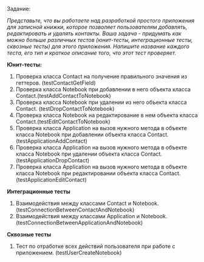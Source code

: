 Задание:

*Представьте, что вы работаете над разработкой простого приложения для записной книжки, которое позволяет пользователям добавлять, редактировать и удалять контакты.
Ваша задача - придумать как можно больше различных тестов (юнит-тесты, интеграционные тесты, сквозные тесты) для этого приложения. Напишите название каждого теста, его тип и краткое описание того, что этот тест проверяет.*



**Юнит-тесты:**
1. Проверка класса Contact на получение правильного значения из геттеров. (testContactGetField)
2. Проверка класса Notebook при добавлении в него объекта класса Contact.(testAddContactToNotebook)
3. Проверка класса Notebook при удалении из него объекта класса Contact. (testDropContactToNotebook)
4. Проверка класса Notebook на редактирование в нем объекта класса Contact.(testEditContactToNotebook)
5. Проверка класса Application на вызов нужного метода в объекте класса Notebook при добавлении объекта класса Contact. (testApplicationAddContact)
6. Проверка класса Application на вызов нужного метода в объекте класса Notebook при удалении объекта класса Contact. (testApplicationDropContact)
7. Проверка класса Application на вызов нужного метода в объекте класса Notebook при редактировании объекта класса Contact. (testApplicationEditContact)

**Интеграционные тесты**
1. Взаимодействия между классами Contact и Notebook. (testConnectionBetweenContactAndNotebook)
2. Взаимодействия между классами Application и Notebook. (testConnectionBetweenApplicationAndNotebook)

**Сквозные тесты**
1. Тест по отработке всех действий пользователя при работе с приложением. (testUserCreateNotebook)